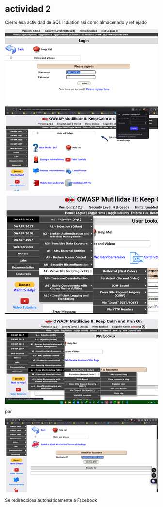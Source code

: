 # actividad 2

Cierro esa actividad de SQL Indiation así como almacenado y reflejado

![alt text](image-1.png)

![alt text](image-2.png)

![alt text](image-3.png)


 ![alt text](image-4.png)

<script>alert('XSS'); window.location.href="https://facebook.com";</script>
par

![alt text](image-5.png) 

 


Se redirecciona automáticamente a Facebook 
 






